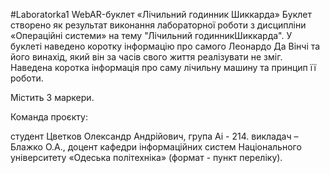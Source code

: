 #Laboratorka1
WebAR-буклет «Лічильний годинник Шиккарда»
Буклет створено як результат виконання лабораторної роботи з дисципліни «Операційні системи» на тему "Лічильний годинникШиккарда". 
У буклеті наведено коротку інформацію про самого Леонардо Да Вінчі та його винахід, який він за часів свого життя реалізувати не зміг. Наведена коротка інформація про
саму лічильну машину та принцип її роботи.

Містить 3 маркери.

Команда проєкту:

студент Цветков Олександр Андрiйович, група Аі - 214.
викладач – Блажко О.А., доцент кафедри інформаційних систем Національного університету «Одеська політехніка» (формат - пункт переліку).
